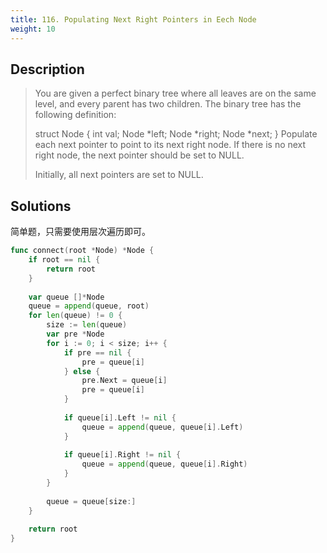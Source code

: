 ```yaml
---
title: 116. Populating Next Right Pointers in Eech Node
weight: 10
---
```

## Description
> You are given a perfect binary tree where all leaves are on the same level, and every parent has two children. The binary tree has the following definition:
> 
> struct Node {
>   int val;
>   Node *left;
>   Node *right;
>   Node *next;
> }
> Populate each next pointer to point to its next right node. If there is no next right node, the next pointer should be set to NULL.
> 
> Initially, all next pointers are set to NULL.
## Solutions
简单题，只需要使用层次遍历即可。
```go
func connect(root *Node) *Node {
    if root == nil {
        return root
    }
    
    var queue []*Node
    queue = append(queue, root)
    for len(queue) != 0 {
        size := len(queue)
        var pre *Node
        for i := 0; i < size; i++ {
            if pre == nil {
                pre = queue[i]
            } else {
                pre.Next = queue[i]
                pre = queue[i]
            }
            
            if queue[i].Left != nil {
                queue = append(queue, queue[i].Left)
            }
            
            if queue[i].Right != nil {
                queue = append(queue, queue[i].Right)
            }
        }
        
        queue = queue[size:]
    }
    
    return root
}
```
